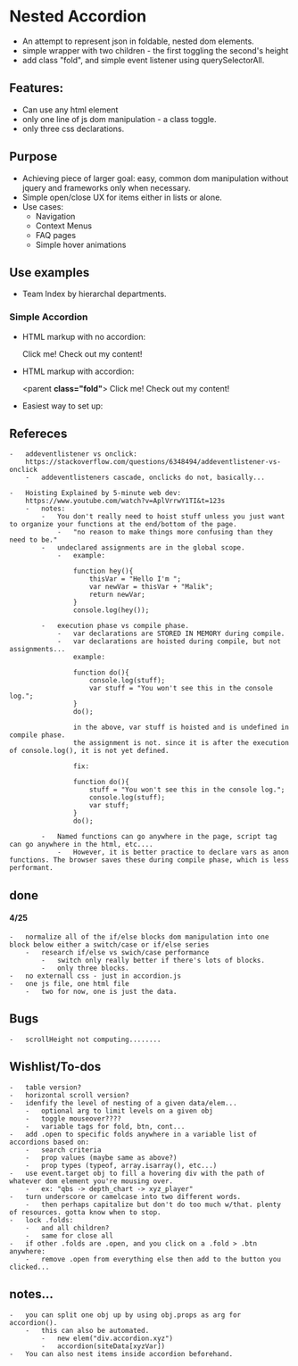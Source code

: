 # Nested Accordion

-	An attempt to represent json in foldable, nested dom elements.
-	simple wrapper with two children - the first toggling the second's height
-	add class "fold", and simple event listener using querySelectorAll.

## Features:

-	Can use any html element
-	only one line of js dom manipulation - a class toggle.
-	only three css declarations.

## Purpose

-	Achieving piece of larger goal: easy, common dom manipulation without jquery and frameworks only when necessary.
-	Simple open/close UX for items either in lists or alone.
-	Use cases:
	-	Navigation
	-	Context Menus
	-	FAQ pages
	-	Simple hover animations

## Use examples

-	Team Index by hierarchal departments.

### Simple Accordion

- HTML markup with no accordion:

	<parent>
		<first>Click me!</first>
		<second>
			Check out my content!
		</second>
	</parent>

- HTML markup with accordion:

	<parent **class="fold"**>
		<first>Click me!</first>
		<second>
			Check out my content!
		</second>
	</parent>

- Easiest way to set up:

	<script></script>
	<parent></parent>
	<script>
		let data = async () => {
			// await http call for data, etc
			return data
		}
		let elem = document.querySelector("parent");
		accordion(data, elem);
	</script>

## Refereces

	-	addeventlistener vs onclick:
		https://stackoverflow.com/questions/6348494/addeventlistener-vs-onclick
		-	addeventlisteners cascade, onclicks do not, basically...

	-	Hoisting Explained by 5-minute web dev:
		https://www.youtube.com/watch?v=AplVrrwY1TI&t=123s
		-	notes:
			-	You don't really need to hoist stuff unless you just want to organize your functions at the end/bottom of the page. 
				-	"no reason to make things more confusing than they need to be."
			-	undeclared assignments are in the global scope.
				-	example:

					function hey(){
						thisVar = "Hello I'm ";
						var newVar = thisVar + "Malik";
						return newVar;
					}
					console.log(hey());

			-	execution phase vs compile phase.
				-	var declarations are STORED IN MEMORY during compile.
				-	var declarations are hoisted during compile, but not assignments...
					example:

					function do(){
						console.log(stuff);
						var stuff = "You won't see this in the console log.";
					}
					do();

					in the above, var stuff is hoisted and is undefined in compile phase.
					the assignment is not. since it is after the execution of console.log(), it is not yet defined.

					fix:

					function do(){
						stuff = "You won't see this in the console log.";
						console.log(stuff);
						var stuff;
					}
					do();

			-	Named functions can go anywhere in the page, script tag can go anywhere in the html, etc....
				-	However, it is better practice to declare vars as anon functions. The browser saves these during compile phase, which is less performant.

## done

#### 4/25

	-	normalize all of the if/else blocks dom manipulation into one block below either a switch/case or if/else series
		-	research if/else vs swich/case performance
			-	switch only really better if there's lots of blocks.
			-	only three blocks.
	-	no externall css - just in accordion.js
	-	one js file, one html file
		-	two for now, one is just the data.

## Bugs

	-	scrollHeight not computing........



## Wishlist/To-dos

	-	table version?
	-	horizontal scroll version?
	-	idenfify the level of nesting of a given data/elem...
		-	optional arg to limit levels on a given obj
		-	toggle mouseover????
		-	variable tags for fold, btn, cont...
	-	add .open to specific folds anywhere in a variable list of accordions based on:
		-	search criteria
		-	prop values (maybe same as above?)
		-	prop types (typeof, array.isarray(), etc...)
	-	use event.target obj to fill a hovering div with the path of whatever dom element you're mousing over.
		-	ex: "qbs -> depth_chart -> xyz_player"
	-	turn underscore or camelcase into two different words.
		-	then perhaps capitalize but don't do too much w/that. plenty of resources. gotta know when to stop.
	-	lock .folds:
		-	and all children?
		-	same for close all
	-	if other .folds are .open, and you click on a .fold > .btn anywhere:
		-	remove .open from everything else then add to the button you clicked...

## notes...

	-	you can split one obj up by using obj.props as arg for accordion().
		-	this can also be automated.
			-	new elem("div.accordion.xyz")
			-	accordion(siteData[xyzVar])
	-	You can also nest items inside accordion beforehand.